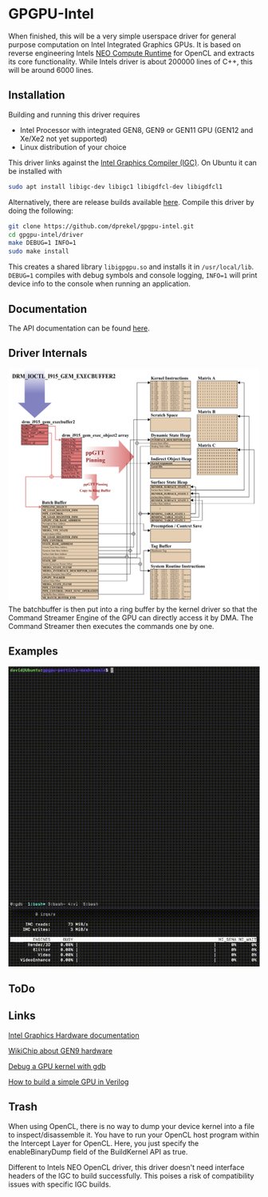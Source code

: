 # GPGPU-Intel
When finished, this will be a very simple userspace driver for general purpose computation on Intel Integrated Graphics GPUs. It is based on reverse engineering Intels [NEO Compute Runtime](https://github.com/intel/compute-runtime) for OpenCL and extracts its core functionality. While Intels driver is about 200000 lines of C++, this will be around 6000 lines.


## Installation
Building and running this driver requires
- Intel Processor with integrated GEN8, GEN9 or GEN11 GPU (GEN12 and Xe/Xe2 not yet supported)
- Linux distribution of your choice

This driver links against the [Intel Graphics Compiler (IGC)](https://github.com/intel/intel-graphics-compiler). On Ubuntu it can be installed with
```sh
sudo apt install libigc-dev libigc1 libigdfcl-dev libigdfcl1
```
Alternatively, there are release builds available [here](https://github.com/intel/intel-graphics-compiler/releases).
Compile this driver by doing the following:
```sh
git clone https://github.com/dprekel/gpgpu-intel.git
cd gpgpu-intel/driver
make DEBUG=1 INFO=1
sudo make install
```
This creates a shared library `libigpgpu.so` and installs it in `/usr/local/lib`. `DEBUG=1` compiles with debug symbols and console logging, `INFO=1` will print device info to the console when running an application.

## Documentation
The API documentation can be found [here](https://dprekel.github.io/html/gpgpu__api_8h.html).


## Driver Internals
![](docs/GPU_Driver_Flowchart.png?raw=true)
The batchbuffer is then put into a ring buffer by the kernel driver so that the Command Streamer Engine of the GPU can directly access it by DMA. The Command Streamer then executes the commands one by one.

## Examples
<img src="docs/Particle_Mesh_Ewald.gif" width="510" height="600" />

## ToDo

## Links
[Intel Graphics Hardware documentation](https://www.intel.com/content/www/us/en/docs/graphics-for-linux/developer-reference/1-0/overview.html)

[WikiChip about GEN9 hardware](https://en.wikichip.org/wiki/intel/microarchitectures/gen9.5)

[Debug a GPU kernel with gdb](https://www.intel.com/content/www/us/en/docs/distribution-for-gdb/get-started-guide-linux/2023-0/overview.html)

[How to build a simple GPU in Verilog](https://github.com/adam-maj/tiny-gpu)

## Trash
When using OpenCL, there is no way to dump your device kernel into a file to inspect/disassemble it. You have to run your OpenCL host program within the Intercept Layer for OpenCL. Here, you just specify the enableBinaryDump field of the BuildKernel API as true.

Different to Intels NEO OpenCL driver, this driver doesn't need interface headers of the IGC to build successfully. This poises a risk of compatibility issues with specific IGC builds. 

